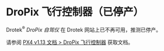# DroPix 飞行控制器（已停产）

<Badge type="info" text="已停产" />

Drotek<sup>&reg;</sup> _DroPix 自驾仪_ 在 Drotek 网站上已不再可用，推测已停产。

请参阅 [PX4 v1.13 文档 > DroPix 飞行控制器](https://docs.px4.io/v1.13/en/flight_controller/dropix.html) 获取文档。
